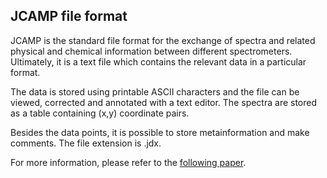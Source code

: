 ## JCAMP file format

JCAMP is the standard file format for the exchange of spectra and related physical and chemical information between different spectrometers. Ultimately, it is a text file which contains the relevant data in a particular format.

The data is stored using printable ASCII characters and the file can be viewed, corrected and annotated with a text editor. The spectra are stored as a table containing (x,y) coordinate pairs.

Besides the data points, it is possible to store metainformation and make comments. The file extension is .jdx.

For more information, please refer to the [following paper](https://doi.org/10.1366/0003702884428734).